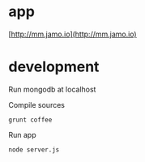 # app

[http://mm.jamo.io](http://mm.jamo.io)

# development

Run mongodb at localhost

Compile sources

```
grunt coffee
```

Run app

```
node server.js
```